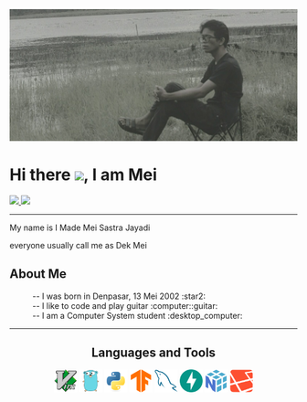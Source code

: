 ![alt text](https://github.com/MeiSastraJayadi/MeiSastraJayadi/blob/master/profile2.jpeg "Mei's Profile")
# Hi there <img src="https://raw.githubusercontent.com/MartinHeinz/MartinHeinz/master/wave.gif" width="30px">, I am Mei
<div id="social-badges">
  <a href="https://id.linkedin.com/in/mei-sastra-jayadi-044625231">
    <img src="https://img.shields.io/badge/LinkedIn-blue?logo=linkedin&logoColor=white&style=for-the-badge"/>
  </a>
  <a href="https://www.instagram.com/dekmei_13">
    <img src="https://img.shields.io/badge/Instagram-E4405F?style=for-the-badge&logo=instagram&logoColor=white"/>
  </a>
</div>

---

My name is I Made Mei Sastra Jayadi

everyone usually call me as Dek Mei

## About Me

<dd>-- I was born in Denpasar, 13 Mei 2002 :star2:</dd>

<dd>-- I like to code and play guitar :computer::guitar:</dd>

<dd>-- I am a Computer System student :desktop_computer:</dd>

---
<div align="center">

## Languages and Tools

</div>

<div width="200" align="center">
  <img src="https://github.com/devicons/devicon/blob/master/icons/vim/vim-original.svg" alt="vim" width="40" height="40"/>
  <img src="https://github.com/devicons/devicon/blob/master/icons/go/go-original.svg" alt="go" width="40" height="40"/>
  <img src="https://github.com/devicons/devicon/blob/master/icons/python/python-original.svg" alt="python" width="40" height="40"/>
  <img src="https://github.com/devicons/devicon/blob/master/icons/tensorflow/tensorflow-original.svg" alt="tf" width="40" height="40"/>
  <img src="https://github.com/devicons/devicon/blob/master/icons/mysql/mysql-original.svg" alt="tf" width="40" height="40"/>
  <img src="https://github.com/devicons/devicon/blob/master/icons/fastapi/fastapi-original.svg" alt="fa" width="40" height="40"/>
  <img src="https://github.com/devicons/devicon/blob/master/icons/numpy/numpy-original.svg" alt="numpy" width="40" height="40"/>
  <img src="https://github.com/devicons/devicon/blob/master/icons/laravel/laravel-plain.svg" alt="laravel" width="40" height="40"/>
</div>



